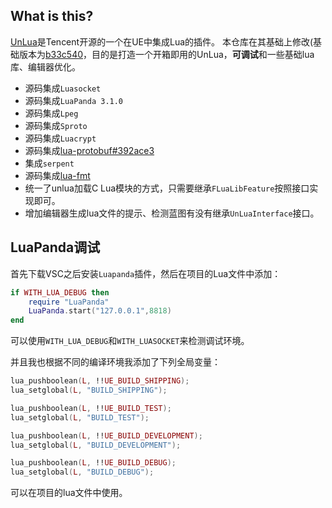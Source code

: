 ## What is this?
[UnLua](https://github.com/Tencent/UnLua/)是Tencent开源的一个在UE中集成Lua的插件。
本仓库在其基础上修改(基础版本为[b33c540](https://github.com/Tencent/UnLua/commit/b33c540f56ce4e61fd7e44ee9297506f133aa3db)，目的是打造一个开箱即用的UnLua，**可调试**和一些基础lua库、编辑器优化。

- 源码集成`Luasocket`
- 源码集成`LuaPanda 3.1.0`
- 源码集成`Lpeg`
- 源码集成`Sproto`
- 源码集成`Luacrypt`
- 源码集成[lua-protobuf#392ace3](https://github.com/starwing/lua-protobuf/commit/392ace3abd4a46e5c386e52d2d16c9aade52e46d)
- 集成`serpent`
- 源码集成[lua-fmt](https://github.com/starwing/lua-fmt)
- 统一了unlua加载C Lua模块的方式，只需要继承`FLuaLibFeature`按照接口实现即可。
- 增加编辑器生成lua文件的提示、检测蓝图有没有继承`UnLuaInterface`接口。

## LuaPanda调试
首先下载VSC之后安装`Luapanda`插件，然后在项目的Lua文件中添加：

```lua
if WITH_LUA_DEBUG then
    require "LuaPanda"
    LuaPanda.start("127.0.0.1",8818)
end
```
可以使用`WITH_LUA_DEBUG`和`WITH_LUASOCKET`来检测调试环境。

并且我也根据不同的编译环境我添加了下列全局变量：

```lua
lua_pushboolean(L, !!UE_BUILD_SHIPPING);
lua_setglobal(L, "BUILD_SHIPPING");

lua_pushboolean(L, !!UE_BUILD_TEST);
lua_setglobal(L, "BUILD_TEST");

lua_pushboolean(L, !!UE_BUILD_DEVELOPMENT);
lua_setglobal(L, "BUILD_DEVELOPMENT");

lua_pushboolean(L, !!UE_BUILD_DEBUG);
lua_setglobal(L, "BUILD_DEBUG");
```
可以在项目的lua文件中使用。